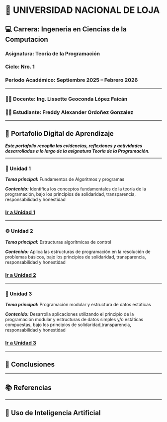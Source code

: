 # 📘 UNIVERSIDAD NACIONAL DE LOJA

## 💻 Carrera: Ingeneria en Ciencias de la Computacion
### Asignatura: Teoría de la Programación  
### Ciclo: Nro. 1 
### Período Académico: Septiembre 2025 – Febrero 2026

---

### 🧑‍🏫 Docente: Ing. Lissette Geoconda López Faicán
### 👨‍🎓 Estudiante: Freddy Alexander Ordoñez Gonzalez

---

## 📂 Portafolio Digital de Aprendizaje
***Este portafolio recopila las evidencias, reflexiones y actividades desarrolladas a lo largo de la asignatura Teoría de la Programación.***

---

### 🧩 Unidad 1  
***Tema principal:*** Fundamentos de Algoritmos y programas 

***Contenido:***  Identifica los conceptos fundamentales de la teoría de la programación, bajo los principios de solidaridad, transparencia, responsabilidad y honestidad

### [Ir a Unidad 1](unidad1.md)

---

### ⚙️ Unidad 2  
***Tema principal:*** Estructuras algorítmicas de control 

***Contenido:*** Aplica las estructuras de programación en la resolución de problemas básicos, bajo los principios de solidaridad, transparencia, responsabilidad y honestidad

### [Ir a Unidad 2](unidad2.md) 
---

### 💾 Unidad 3  
***Tema principal:*** Programación modular y estructura de datos estáticas

***Contenido:*** Desarrolla aplicaciones utilizando el principio de la programación modular y estructuras de datos simples y/o estáticas compuestas, bajo los principios de solidaridad,transparencia, responsabilidad y honestidad
 
### [Ir a Unidad 3](unidad3.md)

---

## 📘 Conclusiones  
 
---

## 📚 Referencias 

---

## 🤖 Uso de Inteligencia Artificial  


